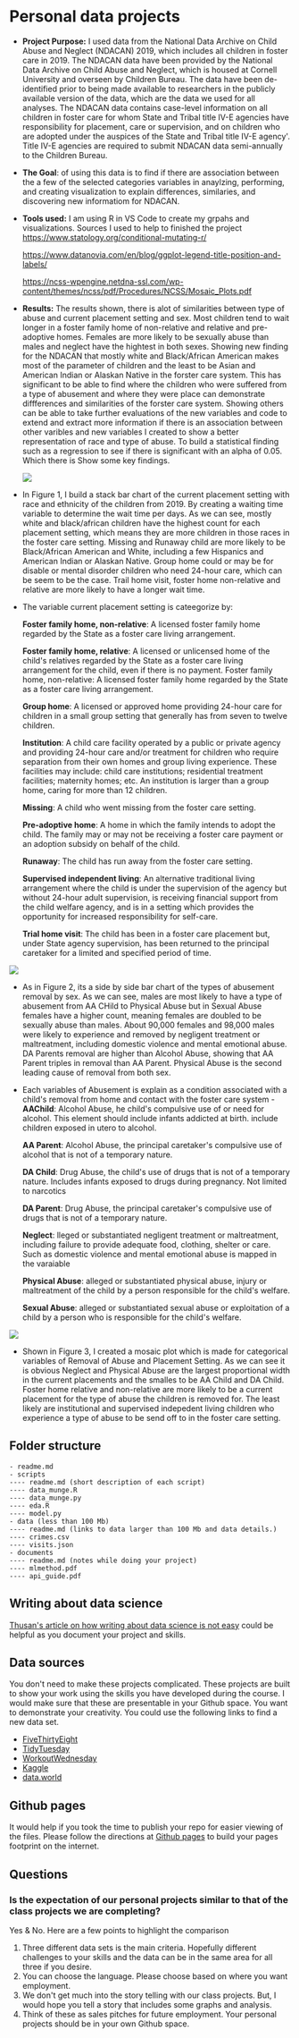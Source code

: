# Personal data projects

- __Project Purpose:__ I used data from the National Data Archive on Child Abuse and Neglect (NDACAN) 2019, which includes all children in foster care in 2019. The NDACAN data have been provided by the National Data Archive on Child Abuse and Neglect, which is housed at Cornell University and overseen by Children Bureau. The data have been de-identified prior to being made available to researchers in the publicly available version of the data, which are the data we used for all analyses. The NDACAN data contains case-level information on all children in foster care for whom State and Tribal title IV-E agencies have responsibility for placement, care or supervision, and on children who are adopted under the auspices of the State and Tribal title IV-E agency'. Title IV-E agencies are required to submit NDACAN data semi-annually to the Children Bureau. 

- __The Goal__: of using this data is to find if there are association between the a few of the selected categories variables in anaylzing, performing, and creating visualization to explain differences, similaries, and discovering new informatiom for NDACAN.

- __Tools used:__ I am using R in VS Code to create my grpahs and visualizations. 
Sources I used to help to finished the project
https://www.statology.org/conditional-mutating-r/

    https://www.datanovia.com/en/blog/ggplot-legend-title-position-and-labels/

    https://ncss-wpengine.netdna-ssl.com/wp-content/themes/ncss/pdf/Procedures/NCSS/Mosaic_Plots.pdf



- __Results:__  The results shown, there is alot of similarities between type of abuse and current placement setting and sex.  Most children tend to wait longer in a foster family home of non-relative and relative and pre-adoptive homes. Females are more likely to be sexually abuse than males and neglect have the hightest in both sexes. Showing new finding for the NDACAN that mostly white and Black/African American makes most of the parameter of children and the least to be Asian and American Indian or Alaskan Native in the forster care system. This has significant to be able to find where the children who were suffered from a type of abusement and where they were place can demonstrate diffferences and similarities of the forster care system. Showing others can be able to take further evaluations of the new variables and code to extend and extract more information if there is an association between other varibles and new variables I created to show a better representation of race and type of abuse. To build a statistical finding such as a regression to see if there is significant with an alpha of 0.05. Which there is  Show some key findings.
    
    ![](documents/figure1_curplset_race_sex.png)

- In Figure 1, I build a stack bar chart of the current placement setting with race and ethnicity of the children from 2019. By creating a waiting time variable to determine the wait time per days. As we can see, mostly white and black/african children have the highest count for each placement setting, which means they are more children in those races in the foster care setting. Missing and Runaway child are more likely to be Black/African American and White, including a few Hispanics and American Indian or Alaskan Native. Group home could or may be for disable or mental disorder children who need 24-hour care, which can be seem to be the case. Trail home visit, foster home non-relative and relative are more likely to have a longer wait time. 
     
- The variable current placement setting is cateegorize by: 

    __Foster family home, non-relative__: A licensed foster family home regarded by the State as a foster care living arrangement.

    __Foster family home, relative__: A licensed or unlicensed home of the child's relatives regarded by the State as a foster care living arrangement for the child, even if there is no payment.
     Foster family home, non-relative: A licensed foster family home regarded by the State as a foster care living arrangement. 
     
    __Group home__: A licensed or approved home providing 24-hour care for children in a small group setting that generally has from seven to twelve children.
     
    __Institution__: A child care facility operated by a public or private agency and providing 24-hour care and/or treatment for children who require separation from their own homes and group living experience. These facilities may include: child care institutions; residential treatment facilities; maternity homes; etc. An institution is larger than a group home, caring for more than 12 children.

    __Missing__: A child who went missing from the foster care setting.
     
    __Pre-adoptive home__: A home in which the family intends to adopt the child. The family may or may not be receiving a foster care payment or an adoption subsidy on behalf of the child. 

    __Runaway__: The child has run away from the foster care setting. 

    __Supervised independent living__: An alternative traditional living arrangement where the child is under the supervision of the agency but without 24-hour adult supervision, is receiving financial support from the child welfare agency, and is in a setting which provides the opportunity for increased responsibility for self-care. 

    __Trial home visit__: The child has been in a foster care placement but, under State agency supervision, has been returned to the principal caretaker for a limited and specified period of time.





![](documents/figure3_type_of_abusement.png)

-  As in Figure 2, its a side by side bar chart of the types of abusement removal by sex. As we can see, males are most likely to have a type of abusement from AA CHild to Physical Abuse but in Sexual Abuse females have a higher count, meaning females are doubled to be sexually abuse than males. About 90,000 females and 98,000 males were likely to experience and removed by negligent treatment or maltreatment, including domestic violence and mental emotional abuse. DA Parents removal are higher than Alcohol Abuse, showing that AA Parent triples in removal than AA Parent. Physical Abuse is the second leading cause of removal from both sex. 

- Each variables of Abusement is explain as a condition associated with a child's removal from home and contact with the foster care system -  
    __AAChild__: Alcohol Abuse, he child's compulsive use of or need for alcohol. This element should include infants addicted at birth. include children exposed in utero to alcohol.

    __AA Parent__: Alcohol Abuse, the principal caretaker's compulsive use of alcohol that is not of a temporary nature.

    __DA Child__: Drug Abuse, the child's use of drugs that is not of a temporary nature. Includes infants exposed to drugs during pregnancy. Not limited to narcotics

    __DA Parent__: Drug Abuse, the principal caretaker's compulsive use of drugs that is not of a temporary nature.

    __Neglect__: lleged or substantiated negligent treatment or maltreatment, including failure to provide adequate food, clothing, shelter or care. Such as domestic violence and mental emotional abuse is mapped in the varaiable

    __Physical Abuse__: alleged or substantiated physical abuse, injury or maltreatment of the child by a person responsible for the child's welfare.

    __Sexual Abuse__: alleged or substantiated sexual abuse or exploitation of a child by a person who is responsible for the child's welfare.

![](documents/figure4_mosaic.png)

- Shown in Figure 3, I created a mosaic plot which is made for categorical variables of Removal of Abuse and Placement Setting. As we can see it is obvious Neglect and Physical Abuse are the largest proportional width in the current placements and the smalles to be AA Child and DA Child. Foster home relative and non-relative are more likely to be a current placement for the type of abuse the children is removed for. The least likely are institutional and supervised indepedent living children who experience a type of abuse to be send off to in the foster care setting.






## Folder structure

```
- readme.md
- scripts
---- readme.md (short description of each script)
---- data_munge.R
---- data_munge.py
---- eda.R
---- model.py
- data (less than 100 Mb)
---- readme.md (links to data larger than 100 Mb and data details.)
---- crimes.csv
---- visits.json
- documents
---- readme.md (notes while doing your project)
---- mlmethod.pdf
---- api_guide.pdf
```

## Writing about data science

[Thusan's article on how writing about data science is not easy](https://towardsdatascience.com/lets-admit-it-writing-about-data-science-is-not-easy-37a376777d36) could be helpful as you document your project and skills.

## Data sources

You don't need to make these projects complicated. These projects are built to show your work using the skills you have developed during the course. I would make sure that these are presentable in your Github space. You want to demonstrate your creativity. You could use the following links to find a new data set. 

- [FiveThirtyEight](https://github.com/fivethirtyeight/data)
- [TidyTuesday](https://github.com/rfordatascience/tidytuesday)
- [WorkoutWednesday](http://www.workout-wednesday.com/)
- [Kaggle](https://www.kaggle.com/datasets)
- [data.world](https://data.world/search?context=community&entryTypeLabel=dataset&q=free+data&type=all)

## Github pages

It would help if you took the time to publish your repo for easier viewing of the files.  Please follow the directions at [Github pages](https://pages.github.com/) to build your pages footprint on the internet.

## Questions

### Is the expectation of our personal projects similar to that of the class projects we are completing?

Yes & No. Here are a few points to highlight the comparison

1. Three different data sets is the main criteria. Hopefully different challenges to your skills and the data can be in the same area for all three if you desire.
2. You can choose the language. Please choose based on where you want employment.
3. We don't get much into the story telling with our class projects.  But, I would hope you tell a story that includes some graphs and analysis.
4. Think of these as sales pitches for future employment. Your personal projects should be in your own Github space.
